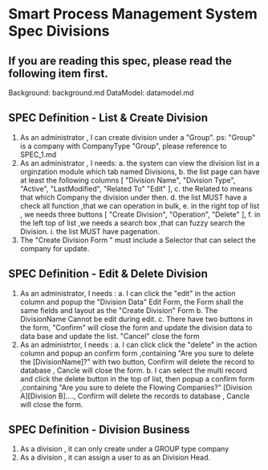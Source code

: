 # Smart Process Management System Spec Divisions

## If you are reading this spec, please read the following item first.
Background: background.md
DataModel: datamodel.md

## SPEC Definition - List & Create Division
1. As an administrator , I can create division under a "Group". ps: "Group" is a company with CompanyType "Group", please reference to SPEC_1.md
2. As an administrator , I needs:
    a. the system can view the division list in a orginzation module which tab named Divisions,
    b. the list page can have at least the following columns [ "Division Name", "Division Type", "Active", "LastModified", "Related To" "Edit"  ], 
    c. the Related to means that which Company the division under then.
    d. the list MUST have a check all function ,that we can operation in bulk,
    e. in the right top of list , we needs three buttons [ "Create Division", "Operation", "Delete" ], 
    f. in the left top of list ,we needs a search box ,that can fuzzy search the Division.
    i. the list MUST have pagenation.
3. The "Create Division Form " must include a Selector that can select the company for update.

## SPEC Definition - Edit & Delete Division
1. As an administrator, I needs :
    a. I can click the "edit" in the action column and popup the "Division Data" Edit Form, the Form shall the same fields and layout as the "Create Division" Form 
    b. The DivisionName Cannot be edit during edit.
    c. There have two buttons in the form, "Confirm" will close the form and update the division data to data base and update the list. "Cancel" close the form
2. As an administrtor, I needs :
    a. I can click  click the "delete" in the action column and popup an confirm form ,containing "Are you sure to delete the [DivisionName]?" with two button, Confirm will delete the record to database , Cancle will close the form.
    b. I can select the multi record and click the delete button in the top of list, then popup a confirm form ,containing "Are you sure to delete the Flowing Companies?" [Division A][Division B]...., Confirm will delete the records to database , Cancle will close the form.


## SPEC Definition - Division Business
1. As a division , it can only create under a GROUP type company 
2. As a division , it can assign a user to as an Division Head.





 

